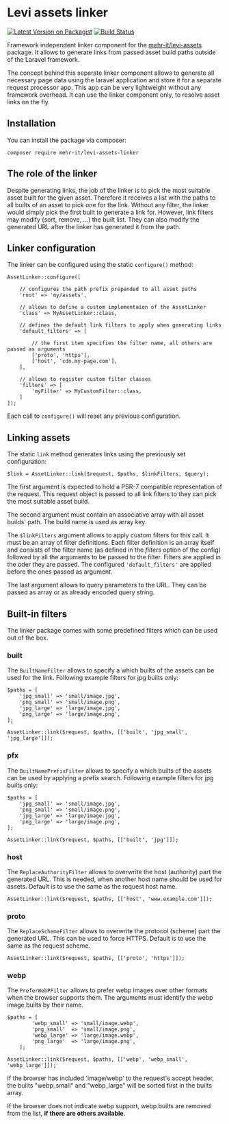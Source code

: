 # Levi assets linker
[![Latest Version on Packagist](https://img.shields.io/packagist/v/mehr-it/levi-assets-linker.svg?style=flat-square)](https://packagist.org/packages/mehr-it/levi-assets-linker)
[![Build Status](https://travis-ci.org/mehr-it/levi-assets-linker.svg?branch=master)](https://travis-ci.org/mehr-it/levi-assets-linker)

Framework independent linker component for the [mehr-it/levi-assets](https://packagist.org/packages/mehr-it/levi-assets) 
package. It allows to generate links from passed asset build paths outside of the Laravel framework. 

The concept behind this separate linker component allows to generate all necessary page data using
the laravel application and store it for a separate request processor app. This app can be very
lightweight without any framework overhead. It can use the linker component only, to resolve
asset links on the fly.

## Installation

You can install the package via composer:

    composer require mehr-it/levi-assets-linker

## The role of the linker

Despite generating links, the job of the linker is to pick the most suitable asset built for the given
asset. Therefore it receives a list with the paths to all builts of an asset to pick one for the link.
Without any filter, the linker would simply pick the first built to generate a link for. However, 
link filters may modify (sort, remove, ...) the built list. They can also modify the generated URL
after the linker has generated it from the path.


## Linker configuration

The linker can be configured using the static `configure()` method:

    AssetLinker::configure([
    
        // configures the path prefix prepended to all asset paths
        'root' => 'my/assets',
        
        // allows to define a custom implementaion of the AssetLinker
        'class' => MyAssetLinker::class,
        
        // defines the default link filters to apply when generating links
        'default_filters' => [
        
            // the first item specifies the filter name, all others are passed as arguments
            ['proto', 'https'],
            ['host', 'cdn.my-page.com'],
        ],
        
        // allows to register custom filter classes
        'filters' => [
            'myFilter' => MyCustomFilter::class,
        ] 
    ]);
    
Each call to `configure()` will reset any previous configuration.


## Linking assets

The static `link` method generates links using the previously set configuration:

    $link = AssetLinker::link($request, $paths, $linkFilters, $query);
    
The first argument is expected to hold a PSR-7 compatible representation of the request. This request
object is passed to all link filters to they can pick the most suitable asset build.

The second argument must contain an associative array with all asset builds' path. The build name is
used as array key.

The `$linkFilters` argument allows to apply custom filters for this call. It must be an array
of filter definitions. Each filter definition is an array itself and consists of the filter name
(as defined in the *filters* option of the config) followed by all the arguments to be passed
to the filter. Filters are applied in the oder they are passed. The configured `'default_filters'`
are applied before the ones passed as argument.

The last argument allows to query parameters to the URL. They can be passed as array or as already
encoded query string.


## Built-in filters
The linker package comes with some predefined filters which can be used out of the box.

### built
The `BuiltNameFilter` allows to specify a which builts of the assets can be used for the link. 
Following example filters for jpg builts only:

    $paths = [
        'jpg_small' => 'small/image.jpg',
        'png_small' => 'small/image.png',
        'jpg_large' => 'large/image.jpg',
        'png_large' => 'large/image.png',
    ];
    
    AssetLinker::link($request, $paths, [['built', 'jpg_small', 'jpg_large']]);
    
### pfx
The `BuiltNamePrefixFilter` allows to specify a which builts of the assets can be used by applying a
prefix search. Following example filters for jpg builts only:

    $paths = [
        'jpg_small' => 'small/image.jpg',
        'png_small' => 'small/image.png',
        'jpg_large' => 'large/image.jpg',
        'png_large' => 'large/image.png',
    ];
    
    AssetLinker::link($request, $paths, [['built', 'jpg']]);
    
### host
The `ReplaceAuthorityFilter` allows to overwrite the host (authority) part the generated URL. This is
needed, when another host name should be used for assets. Default is to use the same as the 
request host name.
    
    AssetLinker::link($request, $paths, [['host', 'www.example.com']]);
    
### proto
The `ReplaceSchemeFilter` allows to overwrite the protocol (scheme) part the generated URL. This 
can be used to force HTTPS. Default is to use the same as the request scheme.
    
    AssetLinker::link($request, $paths, [['proto', 'https']]);
    

### webp
The `PreferWebPFilter` allows to prefer webp images over other formats when the browser supports 
them. The arguments must identify the webp image builts by their name.  
    
    $paths = [
            'webp_small' => 'small/image.webp',
            'png_small'  => 'small/image.png',
            'webp_large' => 'large/image.webp',
            'png_large'  => 'large/image.png',
        ];
    
    AssetLinker::link($request, $paths, [['webp', 'webp_small', 'webp_large']]);
    
If the browser has included 'image/webp' to the request's accept header, the builts "webp_small" and
"webp_large" will be sorted first in the builts array.

If the browser does not indicate webp support, webp builts are removed from the list, **if there are
others available**.